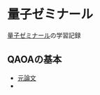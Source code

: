 # 量子ゼミナール

[量子ゼミナール](https://www.quanta-ml.com/)の学習記録

## QAOAの基本

- [元論文](https://arxiv.org/abs/1411.4028)
- 
